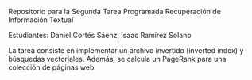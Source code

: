 Repositorio para la Segunda Tarea Programada
Recuperación de Información Textual

Estudiantes: Daniel Cortés Sáenz, Isaac Ramírez Solano

La tarea consiste en implementar un archivo invertido (inverted index) y búsquedas vectoriales. 
Además, se calcula un PageRank para una colección de páginas web.
